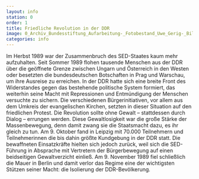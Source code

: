 ```yaml
---
layout: info
station: 0
order: 1
title: Friedliche Revolution in der DDR
image: 0_Archiv_Bundesstiftung_Aufarbeitung-_Fotobestand_Uwe_Gerig-_Bild_5093
categories: info
---
```

Im Herbst 1989 war der Zusammenbruch des SED-Staates kaum mehr aufzuhalten. Seit Sommer 1989 flohen tausende Menschen aus der DDR &uuml;ber die ge&ouml;ffnete Grenze zwischen Ungarn und &Ouml;sterreich in den Westen oder besetzten die bundesdeutschen Botschaften in Prag und Warschau, um ihre Ausreise zu erreichen. In der DDR hatte sich eine breite Front des Widerstandes gegen das bestehende politische System formiert, das weiterhin seine Macht mit Repressionen und Entm&uuml;ndigung der Menschen versuchte zu sichern. Die verschiedenen B&uuml;rgerinitiativen, vor allem aus dem Umkreis der evangelischen Kirchen, setzten in dieser Situation auf den friedlichen Protest. Die Revolution sollte ohne Gewalt &ndash; stattdessen durch Dialog &ndash; errungen werden. Diese Gewaltlosigkeit war die gro&szlig;e St&auml;rke der Massenbewegung, denn damit zwang sie die Staatsmacht dazu, es ihr gleich zu tun. Am 9. Oktober fand in Leipzig mit 70.000 Teilnehmern und Teilnehmerinnen die bis dahin gr&ouml;&szlig;te Kundgebung in der DDR statt. Die bewaffneten Einsatzkr&auml;fte hielten sich jedoch zur&uuml;ck, weil sich die SED-F&uuml;hrung in Absprache mit Vertretern der B&uuml;rgerbewegung auf einen beidseitigen Gewaltverzicht einlie&szlig;. Am 9. November 1989 fiel schlie&szlig;lich die Mauer in Berlin und damit verlor das Regime eine der wichtigsten St&uuml;tzen seiner Macht: die Isolierung der DDR-Bev&ouml;lkerung.